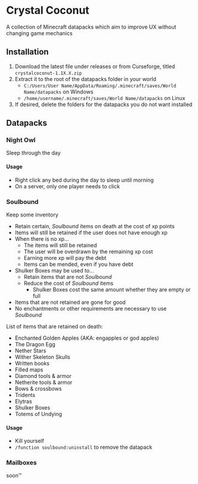 # Crystal Coconut

A collection of Minecraft datapacks which aim to improve UX without changing game mechanics

## Installation

1. Download the latest file under releases or from Curseforge, titled `crystalcoconut-1.1X.X.zip`
2. Extract it to the root of the datapacks folder in your world
    - `C:/Users/User Name/AppData/Roaming/.minecraft/saves/World Name/datapacks` on Windows
    - `/home/username/.minecraft/saves/World Name/datapacks` on Linux
3. If desired, delete the folders for the datapacks you do not want installed

## Datapacks

### Night Owl

Sleep through the day

#### Usage

- Right click any bed during the day to sleep until morning
- On a server, only one player needs to click

### Soulbound

Keep some inventory

- Retain certain, *Soulbound* items on death at the cost of xp points
- Items will still be retained if the user does not have enough xp
- When there is no xp...
  - The items will still be retained
  - The user will be overdrawn by the remaining xp cost
  - Earning more xp will pay the debt
  - Items can be mended, even if you have debt
- Shulker Boxes may be used to...
  - Retain items that are not *Soulbound*
  - Reduce the cost of *Soulbound* items
    - Shulker Boxes cost the same amount whether they are empty or full
- Items that are not retained are gone for good
- No enchantments or other requirements are necessary to use *Soulbound*

List of items that are retained on death:

- Enchanted Golden Apples (AKA: engapples or god apples)
- The Dragon Egg
- Nether Stars
- Wither Skeleton Skulls
- Written books
- Filled maps
- Diamond tools & armor
- Netherite tools & armor
- Bows & crossbows
- Tridents
- Elytras
- Shulker Boxes
- Totems of Undying

#### Usage

- Kill yourself
- `/function soulbound:uninstall` to remove the datapack

### Mailboxes

soon&trade;
